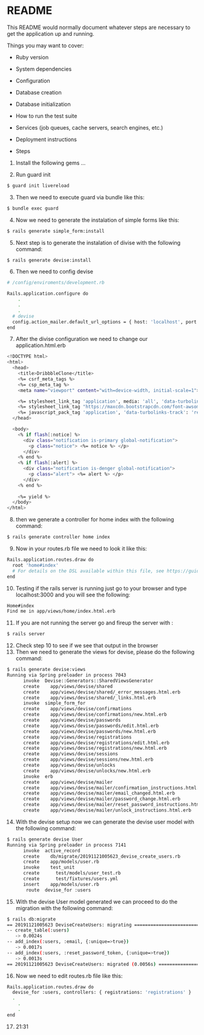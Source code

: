 # README

This README would normally document whatever steps are necessary to get the
application up and running.

Things you may want to cover:

* Ruby version

* System dependencies

* Configuration

* Database creation

* Database initialization

* How to run the test suite

* Services (job queues, cache servers, search engines, etc.)

* Deployment instructions

* Steps
1. Install the following gems ...

2. Run guard init
```sh
$ guard init livereload
```
3. Then we need to execute guard via bundle like this:
```sh
$ bundle exec guard
```
4. Now we need to generate the instalation of simple forms like this:
```sh
$ rails generate simple_form:install
```
5. Next step is to generate the instalation of divise with the following command:
```sh
$ rails generate devise:install
```
6.  Then we need to config devise
```sh
# /config/enviroments/development.rb

Rails.application.configure do
	.
	.
	.
  # devise
  config.action_mailer.default_url_options = { host: 'localhost', port: 3000 }
end

```
7. After the divise configuration we need to change our application.html.erb
```sh
<!DOCTYPE html>
<html>
  <head>
    <title>DribbbleClone</title>
    <%= csrf_meta_tags %>
    <%= csp_meta_tag %>
    <meta name="viewport" content="with=device-width, initial-scale=1">

    <%= stylesheet_link_tag 'application', media: 'all', 'data-turbolinks-track': 'reload' %>
    <%= stylesheet_link_tag "https://maxcdn.bootstrapcdn.com/font-awsome/4.7.0/css/font-awesome.min.css" %>
    <%= javascript_pack_tag 'application', 'data-turbolinks-track': 'reload' %>
  </head>

  <body>
    <% if flash[:notice] %>
      <div class="notification is-primary global-notification">
        <p class="notice"> <%= notice %> </p>
      </div>
    <% end %>
    <% if flash[:alert] %>
      <div class="notification is-denger global-notification">
        <p class="alert"> <%= alert %> </p>
      </div>
    <% end %>
    
    <%= yield %>
  </body>
</html>
```
8. then we generate a controller for home index with the following command:
```sh
$ rails generate controller home index
```
9. Now in your routes.rb file we need to look it like this:
```sh
Rails.application.routes.draw do
  root 'home#index'
  # For details on the DSL available within this file, see https://guides.rubyonrails.org/routing.html
end
```
10. Testing if the rails server is running just go to your browser and type localhost:3000 and you will see the following:
```sh
Home#index
Find me in app/views/home/index.html.erb
```
11. If you are not running the server go and fireup the server with :
```sh
$ rails server
```
12. Check step 10 to see if we see that output in the browser
13. Then we need to generate the views for devise, please do the following command:
```sh
$ rails generate devise:views
Running via Spring preloader in process 7043
      invoke  Devise::Generators::SharedViewsGenerator
      create    app/views/devise/shared
      create    app/views/devise/shared/_error_messages.html.erb
      create    app/views/devise/shared/_links.html.erb
      invoke  simple_form_for
      create    app/views/devise/confirmations
      create    app/views/devise/confirmations/new.html.erb
      create    app/views/devise/passwords
      create    app/views/devise/passwords/edit.html.erb
      create    app/views/devise/passwords/new.html.erb
      create    app/views/devise/registrations
      create    app/views/devise/registrations/edit.html.erb
      create    app/views/devise/registrations/new.html.erb
      create    app/views/devise/sessions
      create    app/views/devise/sessions/new.html.erb
      create    app/views/devise/unlocks
      create    app/views/devise/unlocks/new.html.erb
      invoke  erb
      create    app/views/devise/mailer
      create    app/views/devise/mailer/confirmation_instructions.html.erb
      create    app/views/devise/mailer/email_changed.html.erb
      create    app/views/devise/mailer/password_change.html.erb
      create    app/views/devise/mailer/reset_password_instructions.html.erb
      create    app/views/devise/mailer/unlock_instructions.html.erb
```
14. With the devise setup now we can generate the devise user model with the following command:
```sh
$ rails generate devise User
Running via Spring preloader in process 7141
      invoke  active_record
      create    db/migrate/20191121005623_devise_create_users.rb
      create    app/models/user.rb
      invoke    test_unit
      create      test/models/user_test.rb
      create      test/fixtures/users.yml
      insert    app/models/user.rb
       route  devise_for :users
```
15. With the devise User model generated we can proceed to do the migration with the following command:
```sh
$ rails db:migrate
== 20191121005623 DeviseCreateUsers: migrating ================================
-- create_table(:users)
   -> 0.0024s
-- add_index(:users, :email, {:unique=>true})
   -> 0.0017s
-- add_index(:users, :reset_password_token, {:unique=>true})
   -> 0.0013s
== 20191121005623 DeviseCreateUsers: migrated (0.0056s) =======================
```
16. Now we need to edit routes.rb file like this:
```sh
Rails.application.routes.draw do
  devise_for :users, controllers: { registrations: 'registrations' }
  .
	.
	.
end
```
17. 21:31



